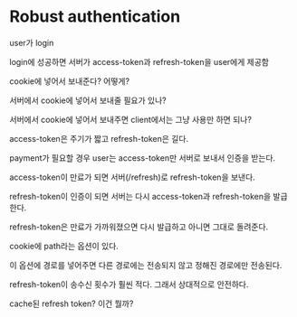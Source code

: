 # Robust authentication

user가 login

login에 성공하면 서버가 access-token과 refresh-token을 user에게 제공함

  cookie에 넣어서 보내준다? 어떻게?

  서버에서 cookie에 넣어서 보내줄 필요가 있나?

  서버에서 cookie에 넣어서 보내주면 client에서는 그냥 사용만 하면 되나?

access-token은 주기가 짧고 refresh-token은 길다.

payment가 필요할 경우 user는 access-token만 서버로 보내서 인증을 받는다.

access-token이 만료가 되면 서버(/refresh)로 refresh-token을 보낸다.

refresh-token이 인증이 되면 서버는 다시 access-token과 refresh-token을 발급한다.

refresh-token은 만료가 가까워졌으면 다시 발급하고 아니면 그대로 돌려준다.

cookie에 path라는 옵션이 있다.

이 옵션에 경로를 넣어주면 다른 경로에는 전송되지 않고 정해진 경로에만 전송된다.

refresh-token이 송수신 횟수가 훨씬 적다. 그래서 상대적으로 안전하다.

cache된 refresh token? 이건 뭘까?
